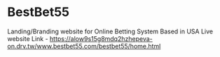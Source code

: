 # BestBet55
 Landing/Branding website for Online Betting System Based in USA
Live website Link - https://alow9s15g8mdq2hzhepeva-on.drv.tw/www.bestbet55.com/bestbet55/home.html
